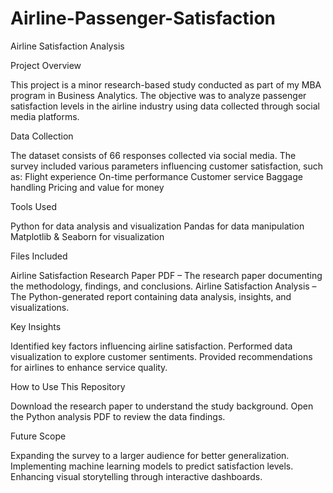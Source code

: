 # Airline-Passenger-Satisfaction
Airline Satisfaction Analysis

Project Overview

This project is a minor research-based study conducted as part of my MBA program in Business Analytics. The objective was to analyze passenger satisfaction levels in the airline industry using data collected through social media platforms.

Data Collection

The dataset consists of 66 responses collected via social media. The survey included various parameters influencing customer satisfaction, such as:
Flight experience
On-time performance
Customer service
Baggage handling
Pricing and value for money

Tools Used

Python for data analysis and visualization
Pandas for data manipulation
Matplotlib & Seaborn for visualization

Files Included

Airline Satisfaction Research Paper PDF  – The research paper documenting the methodology, findings, and conclusions.
Airline Satisfaction Analysis – The Python-generated report containing data analysis, insights, and visualizations.

Key Insights

Identified key factors influencing airline satisfaction.
Performed data visualization to explore customer sentiments.
Provided recommendations for airlines to enhance service quality.

How to Use This Repository

Download the research paper to understand the study background.
Open the Python analysis PDF to review the data findings.

Future Scope

Expanding the survey to a larger audience for better generalization.
Implementing machine learning models to predict satisfaction levels.
Enhancing visual storytelling through interactive dashboards.
